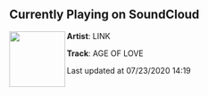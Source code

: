 ## Currently Playing on SoundCloud

[<img align="left" width="100" src="https://i1.sndcdn.com/artworks-fztmJfUf8LA5hLAe-UdyV5A-t50x50.jpg">](https://soundcloud.com/letslinkmusic/age-of-love)

**Artist**: LINK 

**Track**: AGE OF LOVE

Last updated at 07/23/2020 14:19
